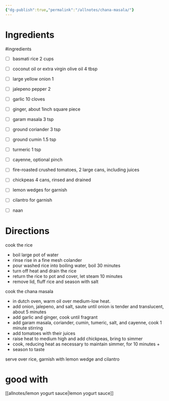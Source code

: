 ```yaml
---
{"dg-publish":true,"permalink":"/allnotes/chana-masala/"}
---
```




# Ingredients
#ingredients 
* [ ] basmati rice 2 cups
* [ ] coconut oil or extra virgin olive oil 4 tbsp
* [ ] large yellow onion 1
* [ ] jalepeno pepper 2
* [ ] garlic 10 cloves
* [ ] ginger, about 1inch square piece
* [ ] garam masala 3 tsp
* [ ] ground coriander 3 tsp
* [ ] ground cumin 1.5 tsp
* [ ] turmeric 1 tsp
* [ ] cayenne, optional pinch
* [ ] fire-roasted crushed tomatoes, 2 large cans, including juices
* [ ] chickpeas 4 cans, rinsed and drained
* [ ] lemon wedges for garnish
* [ ] cilantro for garnish
* [ ] naan


# Directions

cook the rice
 - boil large pot of water
 - rinse rise in a fine mesh colander
 - pour washed rice into boiling water, boil 30 minutes
 - turn off heat and drain the rice
 - return the rice to pot and cover, let steam 10 minutes
 - remove lid, fluff rice and season with salt

cook the chana masala
 - in dutch oven, warm oil over medium-low heat.
 - add onion, jalepeno, and salt, saute until onion is tender and translucent, about 5 minutes
 - add garlic and ginger, cook until fragrant
 - add garam masala, coriander, cumin, tumeric, salt, and cayenne, cook 1 minute stirring
 - add tomatoes with their juices
 - raise heat to medium high and add chickpeas, bring to simmer
 - cook, reducing heat as necessary to maintain simmer, for 10 minutes +
 - season to taste

serve over rice, garnish with lemon wedge and cilantro

# good with

[[allnotes/lemon yogurt sauce\|lemon yogurt sauce]]